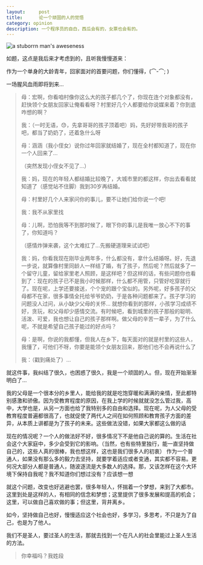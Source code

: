 ```yaml
---
layout:     post
title:      论一个顽固的人的觉悟
category: opinion
description: 一个程序员的自白，西瓜会有的，女票也会有的。
---
```

<img data-layzr="/images/2015_10/aweseness.pic.jpg" alt="a stuborrn man's aweseness"/>

如题，这点是我后来才考虑到的，且听我慢慢道来：

作为一个单身的大龄青年，回家面对的首要问题，你们懂得，(⌒-⌒; )

一场腥风血雨即将到来...

> 母：宏啊，你看咱村像你这么大的孩子都几个了，你现在连个对象都没有，赶快领个女朋友回家让俺看看呀？村里好几个人都要给你说媒来着？你到底咋想的啊？
>
> 我：（一时无语，😓，先拿哥哥的孩子顶着吧）妈，先好好带我哥的孩子吧，都当了奶奶了，还着急什么呀
>
> 母：涵涵（我小侄女）说你过年回家就结婚了，现在全村都知道了，现在你一个人回来了...
>
> （突然发现小侄女不见了...）
>
> 我：妈，现在的年轻人都结婚比较晚了，大城市里的都这样，你出去看看就知道了（感觉站不住脚）我到30岁再结婚。
>
> 母：村里好几个人来家问你的事儿，要不让她们给你说一个吧!
>
> 我：我不从家里找
>
> 母：儿啊，恐怕我等不到那时候了，眼下你的事儿是我唯一放心不下的事了，你知道吗？
>
> （感情炸弹来袭，这个太难扛了...先搬硬道理来试试吧）
>
> 我：妈，你看我现在刚毕业两年多，什么都没有，拿什么结婚呀。好，先退一步说，就算像村里同龄人一样结了婚，有了孩子，然后呢？然后就多了一个留守儿童，留给家里老人照顾，是这样吧？但这样的话，有些问题你也看到了：现在的孩子已不是我小时候那样，什么都不用管，只管好吃穿就行了。现在呢，上学还要接送，个个宠的跟个宝似的。另外呢，好多孩子的父母都不在家，很多事情全托给爷爷奶奶，于是各种问题都来了。孩子学习的问题没人过问，从小缺少父母的关怀... 就想你看到的那样，小孩学习成绩不好，贪玩，和父母却少感情交流。有时候吧，看到城里的孩子那般的聪明、活泼、可爱，我也想让自己的孩子那样啊。做父母的辛苦一辈子，为了什么呢，不就是希望自己孩子能过的好点吗？
>
> 母：是啊，你说的我都懂，但我人在乡下，每天面对的就是村里的这些人，我懂了，可他们不呀，你要是能领个女朋友回来，那他们也不会再说什么了
>
> 我：（戳到痛处了）...


就这件事，我纠结了很久，也困惑了很久，我是一个顽固的人。但，现在开始渐渐明白了...


我的父母是一个很本分的乡里人，能给我的就是吃饱穿暖和满满的亲情，至此都特别感激和骄傲。因为受教育程度的原因，在我上学的时候就就没怎么管过我，高中，大学也是，从另一方面也给了我特别多的自由和选择。现在呢，为人父母的受教育程度普遍都很高了，也就促使了两代人之间在如何照顾和教育孩子方面的差异，从本质上讲都是为了孩子的未来。这些做法没错，如果大家都这么做的话

现在的情况呢？一个人的做法好不好，很多情况下不是他自己说的算的。生活在社会这个大家庭中，多少会受到它的影响。（当然，也有些特里独行，能一直坚持做自己的，这些人真的很棒，我也想这样，这也是我们很多人的初衷）
作为一个普通人，如果没有那么多的毅力去坚持，就要学着适应或者变通，其实都不容易。更何况大部分人都是普通人，随波逐流是大多数人的选择。那，又该怎样在这个大环境下保持自我呢？我不知道你们想过没有？应该想一想

就这个问题，改变也好逃避也罢，很多年轻人，怀揣着一个梦想，来到了大都市。这里到处是这样的人，有相同的信念和梦想；这里提供了很多发展和提高的机会；这里，可以做自己喜欢做的事；但这里，背井离乡。

如今，坚持做自己也好，慢慢适应这个社会也好，多学习，多思考，不只是为了自己，也是为了他人。

我们不是圣人，要过圣人的生活，那就去找到一个在凡人的社会里能过上圣人生活的方法。

> 你幸福吗？我姓段






